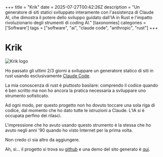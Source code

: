 +++
title = "Krik"
date = 2025-07-27T00:42:26Z
description = "Un generatore di siti statici sviluppato interamente con l'assistenza di Claude AI, che dimostra il potere dello sviluppo guidato dall'IA in Rust e l'impatto rivoluzionario degli strumenti di coding AI."
[taxonomies]
categories = ['Software']
tags = ["software", "ai", "claude code", "anthropic", "rust"]
+++

# Krik

![Krik logo](../../images/posts/krik.png)

Ho passato gli ultimi 2/3 giorni a sviluppare un generatore statico di siti in
rust usando esclusivamente [Claude Code](https://claude.ai/).

La mia conoscenza di rust è piuttosto basilare: comprendo il codice quando è ben
scritto ma non ho ancora la pratica necessaria a sviluppare uno strumento
sofisticato.

Ad ogni modo, per questo progetto non ho dovuto toccare una sola riga di codice,
dal momento che ho dato tutte le istruzioni a Claude. L'IA si è occupata perfino
dei rilasci.

L'impressione che ho avuto usando questo strumento è la stessa che ho avuto
negli anni '90 quando ho visto Internet per la prima volta.

Non credo ci sia altro da aggiungere.

Ah, sì... il progetto si trova su [github](https://github.com/mcaserta/krik) e
una demo del sito generato è [qui](https://krik.mirkocaserta.com).
